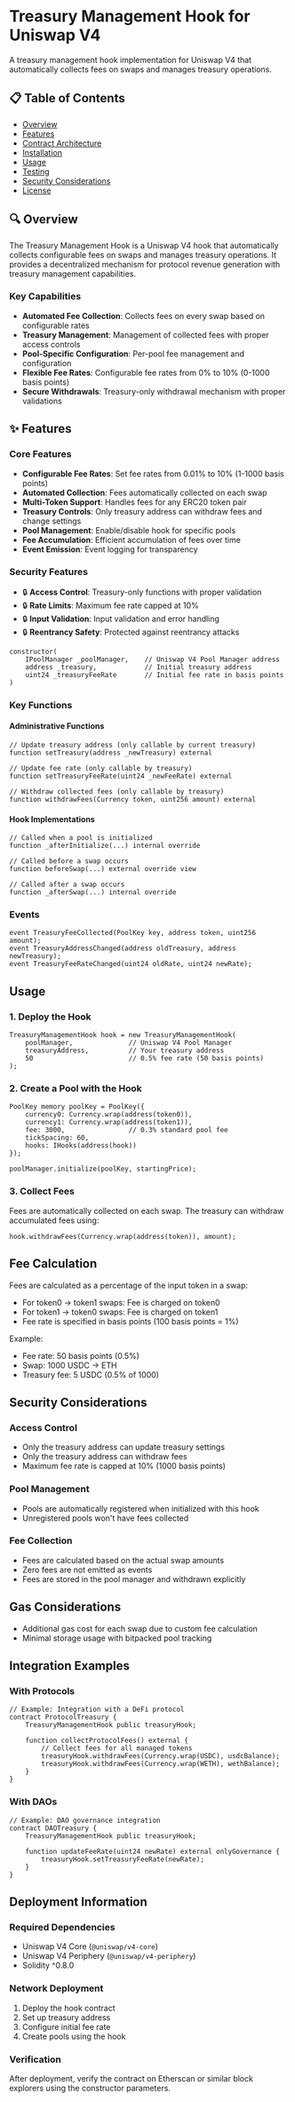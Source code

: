 # Treasury Management Hook for Uniswap V4

A treasury management hook implementation for Uniswap V4 that automatically collects fees on swaps and manages treasury operations.

## 📋 Table of Contents

- [Overview](#overview)
- [Features](#features)
- [Contract Architecture](#contract-architecture)
- [Installation](#installation)
- [Usage](#usage)
- [Testing](#testing)
- [Security Considerations](#security-considerations)
- [License](#license)

## 🔍 Overview

The Treasury Management Hook is a Uniswap V4 hook that automatically collects configurable fees on swaps and manages treasury operations. It provides a decentralized mechanism for protocol revenue generation with treasury management capabilities.

### Key Capabilities

- **Automated Fee Collection**: Collects fees on every swap based on configurable rates
- **Treasury Management**: Management of collected fees with proper access controls
- **Pool-Specific Configuration**: Per-pool fee management and configuration
- **Flexible Fee Rates**: Configurable fee rates from 0% to 10% (0-1000 basis points)
- **Secure Withdrawals**: Treasury-only withdrawal mechanism with proper validations

## ✨ Features

### Core Features

- **Configurable Fee Rates**: Set fee rates from 0.01% to 10% (1-1000 basis points)
- **Automated Collection**: Fees automatically collected on each swap
- **Multi-Token Support**: Handles fees for any ERC20 token pair
- **Treasury Controls**: Only treasury address can withdraw fees and change settings
- **Pool Management**: Enable/disable hook for specific pools
- **Fee Accumulation**: Efficient accumulation of fees over time
- **Event Emission**: Event logging for transparency

### Security Features

- 🔒 **Access Control**: Treasury-only functions with proper validation
- 🔒 **Rate Limits**: Maximum fee rate capped at 10%
- 🔒 **Input Validation**: Input validation and error handling
- 🔒 **Reentrancy Safety**: Protected against reentrancy attacks

```solidity
constructor(
    IPoolManager _poolManager,    // Uniswap V4 Pool Manager address
    address _treasury,            // Initial treasury address
    uint24 _treasuryFeeRate       // Initial fee rate in basis points
)
```

### Key Functions

#### Administrative Functions
```solidity
// Update treasury address (only callable by current treasury)
function setTreasury(address _newTreasury) external

// Update fee rate (only callable by treasury)
function setTreasuryFeeRate(uint24 _newFeeRate) external

// Withdraw collected fees (only callable by treasury)
function withdrawFees(Currency token, uint256 amount) external
```

#### Hook Implementations
```solidity
// Called when a pool is initialized
function _afterInitialize(...) internal override

// Called before a swap occurs
function beforeSwap(...) external override view

// Called after a swap occurs
function _afterSwap(...) internal override
```

### Events
```solidity
event TreasuryFeeCollected(PoolKey key, address token, uint256 amount);
event TreasuryAddressChanged(address oldTreasury, address newTreasury);
event TreasuryFeeRateChanged(uint24 oldRate, uint24 newRate);
```

## Usage

### 1. Deploy the Hook
```solidity
TreasuryManagementHook hook = new TreasuryManagementHook(
    poolManager,              // Uniswap V4 Pool Manager
    treasuryAddress,          // Your treasury address
    50                        // 0.5% fee rate (50 basis points)
);
```

### 2. Create a Pool with the Hook
```solidity
PoolKey memory poolKey = PoolKey({
    currency0: Currency.wrap(address(token0)),
    currency1: Currency.wrap(address(token1)),
    fee: 3000,                // 0.3% standard pool fee
    tickSpacing: 60,
    hooks: IHooks(address(hook))
});

poolManager.initialize(poolKey, startingPrice);
```

### 3. Collect Fees
Fees are automatically collected on each swap. The treasury can withdraw accumulated fees using:
```solidity
hook.withdrawFees(Currency.wrap(address(token)), amount);
```

## Fee Calculation

Fees are calculated as a percentage of the input token in a swap:

- For token0 → token1 swaps: Fee is charged on token0
- For token1 → token0 swaps: Fee is charged on token1
- Fee rate is specified in basis points (100 basis points = 1%)

Example:
- Fee rate: 50 basis points (0.5%)
- Swap: 1000 USDC → ETH
- Treasury fee: 5 USDC (0.5% of 1000)

## Security Considerations

### Access Control
- Only the treasury address can update treasury settings
- Only the treasury address can withdraw fees
- Maximum fee rate is capped at 10% (1000 basis points)

### Pool Management
- Pools are automatically registered when initialized with this hook
- Unregistered pools won't have fees collected

### Fee Collection
- Fees are calculated based on the actual swap amounts
- Zero fees are not emitted as events
- Fees are stored in the pool manager and withdrawn explicitly

## Gas Considerations

- Additional gas cost for each swap due to custom fee calculation
- Minimal storage usage with bitpacked pool tracking

## Integration Examples

### With Protocols
```solidity
// Example: Integration with a DeFi protocol
contract ProtocolTreasury {
    TreasuryManagementHook public treasuryHook;
    
    function collectProtocolFees() external {
        // Collect fees for all managed tokens
        treasuryHook.withdrawFees(Currency.wrap(USDC), usdcBalance);
        treasuryHook.withdrawFees(Currency.wrap(WETH), wethBalance);
    }
}
```

### With DAOs
```solidity
// Example: DAO governance integration
contract DAOTreasury {
    TreasuryManagementHook public treasuryHook;
    
    function updateFeeRate(uint24 newRate) external onlyGovernance {
        treasuryHook.setTreasuryFeeRate(newRate);
    }
}
```

## Deployment Information

### Required Dependencies
- Uniswap V4 Core (`@uniswap/v4-core`)
- Uniswap V4 Periphery (`@uniswap/v4-periphery`)
- Solidity ^0.8.0

### Network Deployment
1. Deploy the hook contract
2. Set up treasury address
3. Configure initial fee rate
4. Create pools using the hook

### Verification
After deployment, verify the contract on Etherscan or similar block explorers using the constructor parameters.


